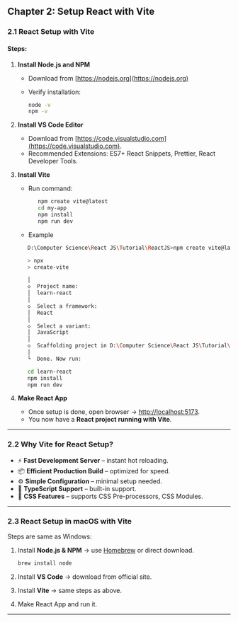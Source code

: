 ## Chapter 2: Setup React with Vite

### 2.1 React Setup with Vite

#### Steps:

1. **Install Node.js and NPM**

   * Download from [https://nodejs.org](https://nodejs.org)
   * Verify installation:

     ```bash
     node -v
     npm -v
     ```

2. **Install VS Code Editor**

   * Download from [https://code.visualstudio.com](https://code.visualstudio.com).
   * Recommended Extensions: ES7+ React Snippets, Prettier, React Developer Tools.

3. **Install Vite**

   * Run command:

     ```bash
        npm create vite@latest
        cd my-app
        npm install
        npm run dev
     ```
    * Example

     ```bash
        D:\Computer Science\React JS\Tutorial\ReactJS>npm create vite@latest

        > npx
        > create-vite

        │
        ◇  Project name:
        │  learn-react
        │
        ◇  Select a framework:
        │  React
        │
        ◇  Select a variant:
        │  JavaScript
        │
        ◇  Scaffolding project in D:\Computer Science\React JS\Tutorial\ReactJS\learn-react...
        │
        └  Done. Now run:

        cd learn-react
        npm install
        npm run dev
     ```

4. **Make React App**

   * Once setup is done, open browser → [http://localhost:5173](http://localhost:5173).
   * You now have a **React project running with Vite**.

---

### 2.2 Why Vite for React Setup?

* ⚡ **Fast Development Server** – instant hot reloading.
* 📦 **Efficient Production Build** – optimized for speed.
* ⚙ **Simple Configuration** – minimal setup needed.
* 📝 **TypeScript Support** – built-in support.
* 🎨 **CSS Features** – supports CSS Pre-processors, CSS Modules.

---

### 2.3 React Setup in macOS with Vite

Steps are same as Windows:

1. Install **Node.js & NPM** → use [Homebrew](https://brew.sh/) or direct download.

   ```bash
   brew install node
   ```
2. Install **VS Code** → download from official site.
3. Install **Vite** → same steps as above.
4. Make React App and run it.

---